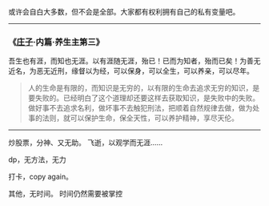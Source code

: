 或许会自白大多数，但不会是全部。大家都有权利拥有自己的私有变量吧。

---

### 《[庄子](https://baike.baidu.com/item/庄子/2451694)·内篇·养生主第三》

吾生也有涯，而知也无涯。以有涯随无涯，殆已！已而为知者，殆而已矣！为善无近名，为恶无近刑，缘督以为经，可以保身，可以全生，可以养亲，可以尽年。

> 人的生命是有限的，而知识是无穷的，以有限的生命去追求无穷的知识，是要失败的。已经明白了这个道理却还要这样去获取知识，是失败中的失败。做好事不去追求名利，做坏事不去触犯刑法，把顺着自然规律去做，做为处事的法则，就可以保护生命，保全天性，可以养护精神，享尽天伦。

---

炒股票，分神、又无助。 飞逝，以观学而无涯……

dp，无方法，无力

打卡，copy again。

其他，无时间。 时间仍然需要被掌控